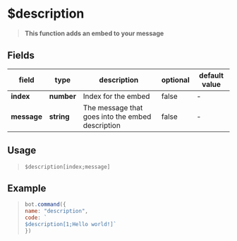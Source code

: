 # $description

> **This function adds an embed to your message**

## Fields
|field|type|description|optional|default value|
|-----|----|-----------|--------|-------------|
|**index**|**number**|Index for the embed|false|-|
|**message**|**string**|The message that goes into the embed description|false|-|

## Usage
> ```
> $description[index;message]
> ```

## Example

> ```javascript
> bot.command({
> name: "description", 
> code: `
> $description[1;Hello world!]` 
> })
> ```


